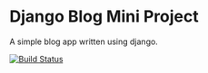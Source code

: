 # Django Blog Mini Project
A simple blog app written using django.

[![Build Status](https://travis-ci.org/luigilangella/django-blog.svg?branch=master)](https://travis-ci.org/luigilangella/django-blog)